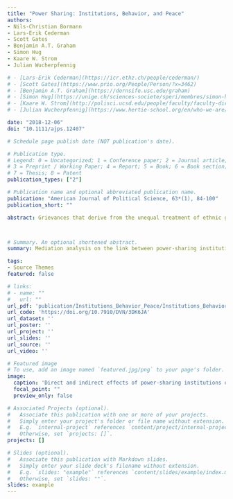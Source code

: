 ```yaml
---
title: "Power Sharing: Institutions, Behavior, and Peace"
authors:
- Nils-Christian Bormann
- Lars-Erik Cederman
- Scott Gates
- Benjamin A.T. Graham
- Simon Hug
- Kaare W. Strom
- Julian Wucherpfennig

# - [Lars-Erik Cederman](https://icr.ethz.ch/people/cederman/)
# - [Scott Gates](https://www.prio.org/People/Person/?x=3462)
# - [Benjamin A.T. Graham](https://dornsife.usc.edu/graham)
# - [Simon Hug](https://unige.ch/sciences-societe/speri/membres/simon-hug/)
# - [Kaare W. Strom](http://polisci.ucsd.edu/people/faculty/faculty-directory/currently-active-faculty/strom-profile.html)
# - [Julian Wucherpfennig](https://www.hertie-school.org/en/who-we-are/profile/person/wucherpfennig/)

date: "2018-12-06"
doi: "10.1111/ajps.12407"

# Schedule page publish date (NOT publication's date).

# Publication type.
# Legend: 0 = Uncategorized; 1 = Conference paper; 2 = Journal article;
# 3 = Preprint / Working Paper; 4 = Report; 5 = Book; 6 = Book section;
# 7 = Thesis; 8 = Patent
publication_types: ["2"]

# Publication name and optional abbreviated publication name.
publication: "American Journal of Political Science, 63*(1), 84-100"
publication_short: ""

abstract: Grievances that derive from the unequal treatment of ethnic groups are a key motivation for civil war. Ethnic power-sharing should therefore reduce the risk of internal conflict. Yet conflict researchers disagree on whether formal power-sharing institutions effectively prevent large-scale violence.We can improve our understanding of the effect of power-sharing institutions by analyzing the mechanisms under which they operate. To this effect, we compare the direct effect of formal power-sharing institutions on peace with their indirect effect through power-sharing behavior. Combining data on inclusive and territorially dispersive institutions with information on power-sharing behavior, we empirically assess this relationship on a global scale. Our causal mediation analysis reveals that formal power-sharing institutions affect the probability of ethnic conflict onset mostly through power-sharing behavior that these institutions induce.



# Summary. An optional shortened abstract.
summary: Mediation analysis on the link between power-sharing institutions, power-sharing behavior, and the likelihood of ethnic armed conflict.

tags:
- Source Themes
featured: false

# links:
# - name: ""
#   url: ""
url_pdf: 'publication/Institutions_Behavior_Peace/Institutions_Behavior_Peace_main.pdf'
url_code: 'https://doi.org/10.7910/DVN/3DK6JA'
url_dataset: ''
url_poster: ''
url_project: ''
url_slides: ''
url_source: ''
url_video: ''

# Featured image
# To use, add an image named `featured.jpg/png` to your page's folder. 
image:
  caption: 'Direct and indirect effects of power-sharing institutions on armed conflict.'
  focal_point: ""
  preview_only: false

# Associated Projects (optional).
#   Associate this publication with one or more of your projects.
#   Simply enter your project's folder or file name without extension.
#   E.g. `internal-project` references `content/project/internal-project/index.md`.
#   Otherwise, set `projects: []`.
projects: []

# Slides (optional).
#   Associate this publication with Markdown slides.
#   Simply enter your slide deck's filename without extension.
#   E.g. `slides: "example"` references `content/slides/example/index.md`.
#   Otherwise, set `slides: ""`.
slides: example
---
```


